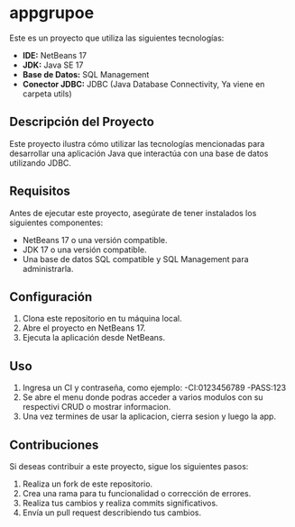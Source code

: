 # appgrupoe

Este es un proyecto que utiliza las siguientes tecnologías:

- **IDE:** NetBeans 17
- **JDK:** Java SE 17
- **Base de Datos:** SQL Management
- **Conector JDBC:** JDBC (Java Database Connectivity, Ya viene en carpeta utils)

## Descripción del Proyecto

Este proyecto ilustra cómo utilizar las tecnologías mencionadas para desarrollar una aplicación Java que interactúa con una base de datos utilizando JDBC.

## Requisitos

Antes de ejecutar este proyecto, asegúrate de tener instalados los siguientes componentes:

- NetBeans 17 o una versión compatible.
- JDK 17 o una versión compatible.
- Una base de datos SQL compatible y SQL Management para administrarla.

## Configuración

1. Clona este repositorio en tu máquina local.
2. Abre el proyecto en NetBeans 17.
3. Ejecuta la aplicación desde NetBeans.

## Uso

1. Ingresa un CI y contraseña, como ejemplo:
-CI:0123456789
-PASS:123
2. Se abre el menu donde podras acceder a varios modulos con su respectivi CRUD o mostrar informacion.
3. Una vez termines de usar la aplicacion, cierra sesion y luego la app.

## Contribuciones

Si deseas contribuir a este proyecto, sigue los siguientes pasos:

1. Realiza un fork de este repositorio.
2. Crea una rama para tu funcionalidad o corrección de errores.
3. Realiza tus cambios y realiza commits significativos.
4. Envía un pull request describiendo tus cambios.

